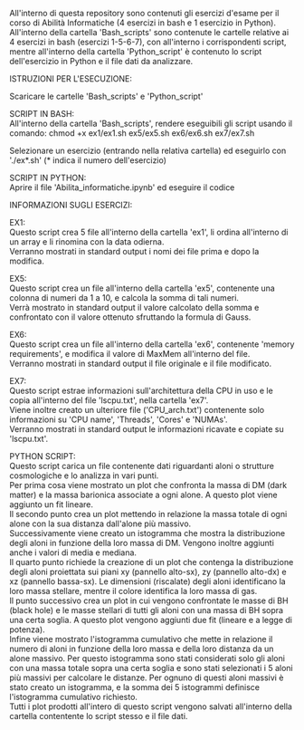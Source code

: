 All'interno di questa repository sono contenuti gli esercizi d'esame per il corso di Abilità Informatiche (4 esercizi in bash e 1 esercizio in Python).
All'interno della cartella 'Bash_scripts' sono contenute le cartelle relative ai 4 esercizi in bash (esercizi 1-5-6-7), con all'interno i corrispondenti script, mentre all'interno della cartella 'Python_script' è contenuto lo script dell'esercizio in Python e il file dati da analizzare.

ISTRUZIONI PER L'ESECUZIONE:

Scaricare le cartelle 'Bash_scripts' e 'Python_script'

SCRIPT IN BASH:\
All'interno della cartella 'Bash_scripts', rendere eseguibili gli script usando il comando:
chmod +x ex1/ex1.sh ex5/ex5.sh ex6/ex6.sh ex7/ex7.sh

Selezionare un esercizio (entrando nella relativa cartella) ed eseguirlo con './ex*.sh' (* indica il numero dell'esercizio)

SCRIPT IN PYTHON:\
Aprire il file 'Abilita_informatiche.ipynb' ed eseguire il codice

INFORMAZIONI SUGLI ESERCIZI:

EX1:\
Questo script crea 5 file all'interno della cartella 'ex1', li ordina all'interno di un array e li rinomina con la data odierna.\
Verranno mostrati in standard output i nomi dei file prima e dopo la modifica.

EX5:\
Questo script crea un file all'interno della cartella 'ex5', contenente una colonna di numeri da 1 a 10, e calcola la somma di tali numeri.\
Verrà mostrato in standard output il valore calcolato della somma e confrontato con il valore ottenuto sfruttando la formula di Gauss.

EX6:\
Questo script crea un file all'interno della cartella 'ex6', contenente 'memory requirements', e modifica il valore di MaxMem all'interno del file.\
Verranno mostrati in standard output il file originale e il file modificato.

EX7:\
Questo script estrae informazioni sull'architettura della CPU in uso e le copia all'interno del file 'lscpu.txt', nella cartella 'ex7'.\
Viene inoltre creato un ulteriore file ('CPU_arch.txt') contenente solo informazioni su 'CPU name', 'Threads', 'Cores' e 'NUMAs'.\
Verranno mostrati in standard output le informazioni ricavate e copiate su 'lscpu.txt'.

PYTHON SCRIPT:\
Questo script carica un file contenente dati riguardanti aloni o strutture cosmologiche e lo analizza in vari punti.\
Per prima cosa viene mostrato un plot che confronta la massa di DM (dark matter) e la massa barionica associate a ogni alone. A questo plot viene aggiunto un fit lineare.\
Il secondo punto crea un plot mettendo in relazione la massa totale di ogni alone con la sua distanza dall'alone più massivo.\
Successivamente viene creato un istogramma che mostra la distribuzione degli aloni in funzione della loro massa di DM. Vengono inoltre aggiunti anche i valori di media e mediana.\
Il quarto punto richiede la creazione di un plot che contenga la distribuzione degli aloni proiettata sui piani xy (pannello alto-sx), zy (pannello alto-dx) e xz (pannello bassa-sx). Le dimensioni (riscalate) degli aloni identificano la loro massa stellare, mentre il colore identifica la loro massa di gas.\
Il punto successivo crea un plot in cui vengono confrontate le masse di BH (black hole) e le masse stellari di tutti gli aloni con una massa di BH sopra una certa soglia. A questo plot vengono aggiunti due fit (lineare e a legge di potenza).\
Infine viene mostrato l'istogramma cumulativo che mette in relazione il numero di aloni in funzione della loro massa e della loro distanza da un alone massivo. Per questo istogramma sono stati considerati solo gli aloni con una massa totale sopra una certa soglia e sono stati selezionati i 5 aloni più massivi per calcolare le distanze. Per ognuno di questi aloni massivi è stato creato un istogramma, e la somma dei 5 istogrammi definisce l'istogramma cumulativo richiesto.\
Tutti i plot prodotti all'intero di questo script vengono salvati all'interno della cartella contentente lo script stesso e il file dati.


